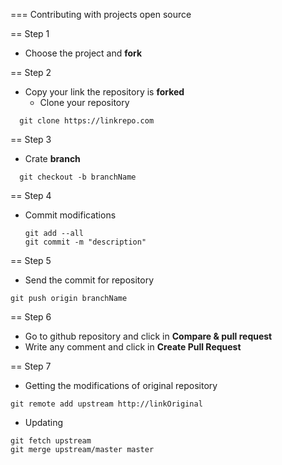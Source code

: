 === Contributing with projects open source

== Step 1
  - Choose the project and **fork**

== Step 2
  - Copy your link the repository is **forked**
    - Clone your repository
  ```
    git clone https://linkrepo.com
  ```

== Step 3
  - Crate **branch**
  ```
    git checkout -b branchName
  ```

== Step 4
  - Commit modifications
    ```
    git add --all
    git commit -m "description"
    ```
== Step 5
  - Send the commit for repository
  ```
  git push origin branchName
  ```
== Step 6
  - Go to github repository and click in **Compare & pull request**
  - Write any comment and click in **Create Pull Request**

== Step 7
  - Getting the modifications of original repository
  ```
  git remote add upstream http://linkOriginal
  ```
  - Updating
  ```
  git fetch upstream
  git merge upstream/master master
  ```
